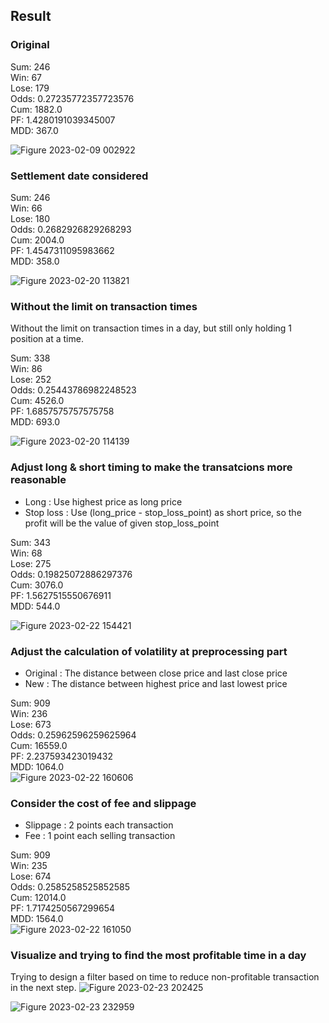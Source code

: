 ## Result

### Original
Sum: 246  
Win: 67  
Lose: 179  
Odds: 0.27235772357723576  
Cum: 1882.0  
PF: 1.4280191039345007  
MDD: 367.0  

![Figure 2023-02-09 002922](https://user-images.githubusercontent.com/34659552/217591381-591efa46-821c-45aa-ba19-2fdce3065edf.png)

### Settlement date considered
Sum: 246  
Win: 66  
Lose: 180  
Odds: 0.2682926829268293  
Cum: 2004.0  
PF: 1.4547311095983662  
MDD: 358.0  

![Figure 2023-02-20 113821](https://user-images.githubusercontent.com/34659552/220004071-4ace9cb8-fd6b-48a6-8a91-97a616ecc897.png)


### Without the limit on transaction times
Without the limit on transaction times in a day, but still only holding 1 position at a time.

Sum: 338  
Win: 86  
Lose: 252  
Odds: 0.25443786982248523  
Cum: 4526.0  
PF: 1.6857575757575758  
MDD: 693.0  

![Figure 2023-02-20 114139](https://user-images.githubusercontent.com/34659552/220005031-656c9c82-6c82-46d4-82ce-d84b41daea9d.png)

### Adjust long & short timing to make the transatcions more reasonable

- Long : Use highest price as long price
- Stop loss : Use (long_price - stop_loss_point) as short price, so the profit will be the value of given stop_loss_point

Sum: 343  
Win: 68    
Lose: 275  
Odds: 0.19825072886297376  
Cum: 3076.0  
PF: 1.5627515550676911  
MDD: 544.0  

![Figure 2023-02-22 154421](https://user-images.githubusercontent.com/34659552/220555383-8ed8ec57-7861-451e-818b-305dc579c156.png)

### Adjust the calculation of volatility at preprocessing part

- Original : The distance between close price and last close price
- New : The distance between highest price and last lowest price

Sum: 909   
Win: 236    
Lose: 673  
Odds: 0.25962596259625964  
Cum: 16559.0  
PF: 2.237593423019432  
MDD: 1064.0  
![Figure 2023-02-22 160606](https://user-images.githubusercontent.com/34659552/220559828-fec55ab9-5b8a-41d7-b46c-fab8e7c16d3b.png)


### Consider the cost of fee and slippage

- Slippage : 2 points each transaction
- Fee : 1 point each selling transaction

Sum: 909  
Win: 235    
Lose: 674  
Odds: 0.2585258525852585  
Cum: 12014.0  
PF: 1.7174250567299654  
MDD: 1564.0  
![Figure 2023-02-22 161050](https://user-images.githubusercontent.com/34659552/220561051-fa7e509a-d3c5-4c39-8c88-dabd6f91249e.png)


### Visualize and trying to find the most profitable time in a day 
Trying to design a filter based on time to reduce non-profitable transaction in the next step.
![Figure 2023-02-23 202425](https://user-images.githubusercontent.com/34659552/220905566-5ef2a594-308d-41e1-b2eb-e8321aed4848.png)

![Figure 2023-02-23 232959](https://user-images.githubusercontent.com/34659552/220955731-b02a9ee7-91a9-46da-96af-0328c824b753.png)

